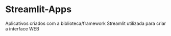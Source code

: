 # Streamlit-Apps
 Aplicativos criados com a biblioteca/framework Streamlit utilizada para criar a interface WEB
